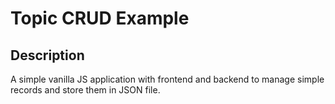 # Topic CRUD Example

## Description

A simple vanilla JS application with frontend and backend to manage simple records and store them in JSON file.